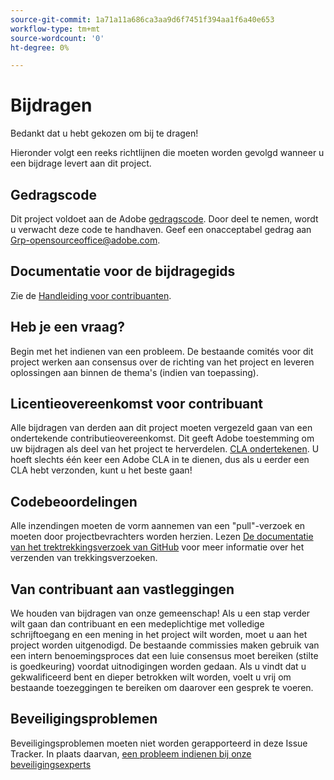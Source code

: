 ```yaml
---
source-git-commit: 1a71a11a686ca3aa9d6f7451f394aa1f6a40e653
workflow-type: tm+mt
source-wordcount: '0'
ht-degree: 0%

---
```

# Bijdragen

Bedankt dat u hebt gekozen om bij te dragen!

Hieronder volgt een reeks richtlijnen die moeten worden gevolgd wanneer u een bijdrage levert aan dit project.

## Gedragscode

Dit project voldoet aan de Adobe [gedragscode](code-of-conduct.md). Door deel te nemen, wordt u verwacht deze code te handhaven. Geef een onacceptabel gedrag aan
[Grp-opensourceoffice@adobe.com](mailto:Grp-opensourceoffice@adobe.com).

## Documentatie voor de bijdragegids

Zie de [Handleiding voor contribuanten](https://docs.adobe.com/content/help/en/contributor/contributor-guide/introduction.html).

## Heb je een vraag?

Begin met het indienen van een probleem. De bestaande comités voor dit project werken aan consensus over de richting van het project en leveren oplossingen aan binnen de thema&#39;s (indien van toepassing).

## Licentieovereenkomst voor contribuant

Alle bijdragen van derden aan dit project moeten vergezeld gaan van een ondertekende contributieovereenkomst. Dit geeft Adobe toestemming om uw bijdragen als deel van het project te herverdelen. [CLA ondertekenen](http://opensource.adobe.com/cla.html). U hoeft slechts één keer een Adobe CLA in te dienen, dus als u eerder een CLA hebt verzonden, kunt u het beste gaan!

## Codebeoordelingen

Alle inzendingen moeten de vorm aannemen van een &quot;pull&quot;-verzoek en moeten door projectbevrachters worden herzien. Lezen [De documentatie van het trektrekkingsverzoek van GitHub](https://help.github.com/articles/about-pull-requests/)
voor meer informatie over het verzenden van trekkingsverzoeken.

<!--
Lastly, please follow the [pull request template](PULL_REQUEST_TEMPLATE.md) when
submitting a pull request!
-->

## Van contribuant aan vastleggingen

We houden van bijdragen van onze gemeenschap! Als u een stap verder wilt gaan dan contribuant en een medeplichtige met volledige schrijftoegang en een mening in het project wilt worden, moet u aan het project worden uitgenodigd. De bestaande commissies maken gebruik van een intern benoemingsproces dat een luie consensus moet bereiken (stilte is goedkeuring) voordat uitnodigingen worden gedaan. Als u vindt dat u gekwalificeerd bent en dieper betrokken wilt worden, voelt u vrij om bestaande toezeggingen te bereiken om daarover een gesprek te voeren.

## Beveiligingsproblemen

Beveiligingsproblemen moeten niet worden gerapporteerd in deze Issue Tracker. In plaats daarvan, [een probleem indienen bij onze beveiligingsexperts](https://helpx.adobe.com/security/alertus.html)
